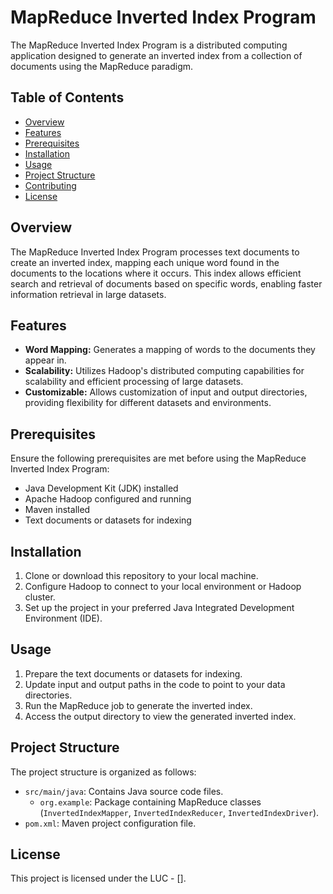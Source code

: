 # MapReduce Inverted Index Program

The MapReduce Inverted Index Program is a distributed computing application designed to generate an inverted index from a collection of documents using the MapReduce paradigm.

## Table of Contents

- [Overview](#overview)
- [Features](#features)
- [Prerequisites](#prerequisites)
- [Installation](#installation)
- [Usage](#usage)
- [Project Structure](#project-structure)
- [Contributing](#contributing)
- [License](#license)

## Overview

The MapReduce Inverted Index Program processes text documents to create an inverted index, mapping each unique word found in the documents to the locations where it occurs. This index allows efficient search and retrieval of documents based on specific words, enabling faster information retrieval in large datasets.

## Features

- **Word Mapping:** Generates a mapping of words to the documents they appear in.
- **Scalability:** Utilizes Hadoop's distributed computing capabilities for scalability and efficient processing of large datasets.
- **Customizable:** Allows customization of input and output directories, providing flexibility for different datasets and environments.

## Prerequisites

Ensure the following prerequisites are met before using the MapReduce Inverted Index Program:

- Java Development Kit (JDK) installed
- Apache Hadoop configured and running
- Maven installed
- Text documents or datasets for indexing

## Installation

1. Clone or download this repository to your local machine.
2. Configure Hadoop to connect to your local environment or Hadoop cluster.
3. Set up the project in your preferred Java Integrated Development Environment (IDE).

## Usage

1. Prepare the text documents or datasets for indexing.
2. Update input and output paths in the code to point to your data directories.
3. Run the MapReduce job to generate the inverted index.
4. Access the output directory to view the generated inverted index.

## Project Structure

The project structure is organized as follows:

- `src/main/java`: Contains Java source code files.
  - `org.example`: Package containing MapReduce classes (`InvertedIndexMapper`, `InvertedIndexReducer`, `InvertedIndexDriver`).
- `pom.xml`: Maven project configuration file.

## License

This project is licensed under the LUC - [].

